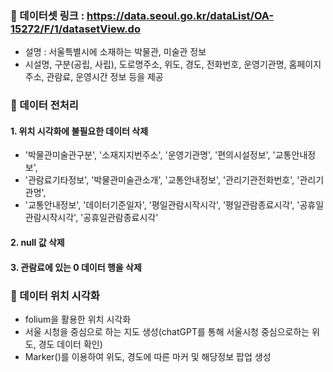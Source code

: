 ### 📍 데이터셋 링크 : https://data.seoul.go.kr/dataList/OA-15272/F/1/datasetView.do
- 설명 : 서울특별시에 소재하는 박물관, 미술관 정보
- 시설명, 구분(공립, 사립), 도로명주소, 위도, 경도, 전화번호, 운영기관명, 홈페이지 주소, 관람료, 운영시간 정보 등을 제공

### 📍 데이터 전처리
#### 1. 위치 시각화에 불필요한 데이터 삭제
- '박물관미술관구분', '소재지지번주소', '운영기관명', '편의시설정보', '교통안내정보',
- '관람료기타정보', '박물관미술관소개', '교통안내정보', '관리기관전화번호', '관리기관명',
- '교통안내정보', '데이터기준일자', '평일관람시작시각', '평일관람종료시각', '공휴일관람시작시각', '공휴일관람종료시각'

#### 2. null 값 삭제
#### 3. 관람료에 있는 0 데이터 행을 삭제

### 📍 데이터 위치 시각화
- folium을 활용한 위치 시각화
- 서울 시청을 중심으로 하는 지도 생성(chatGPT를 통해 서울시청 중심으로하는 위도, 경도 데이터 확인)
- Marker()를 이용하여 위도, 경도에 따른 마커 및 해당정보 팝업 생성
